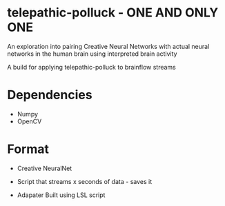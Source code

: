 # telepathic-polluck - ONE AND ONLY ONE

An exploration into pairing Creative Neural Networks with actual neural networks in the human brain using interpreted brain activity

A build for applying telepathic-polluck to brainflow streams

# Dependencies

- Numpy
- OpenCV

# Format

- Creative NeuralNet



- Script that streams x seconds of data - saves it

- Adapater Built using LSL script
